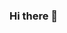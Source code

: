 ### Hi there 👋

<!--
**Lucasgojo/Lucasgojo** is a ✨ _special_ ✨ repository because its `README.md` (this file) appears on your GitHub profile.

Here are some ideas to get you started:

- 🔭 I’m currently working on ...#despertar tec
- 🌱 I’m currently learning desvolimento de sistema
- 👯 I’m looking to collaborate on ...ajuda
- 🤔 I’m looking for help with ...matheus 
- 💬 Ask me about ...
- 📫 How to reach me: ...
- 😄 Pronouns: ...
- ⚡ Fun fact: ...
-->
